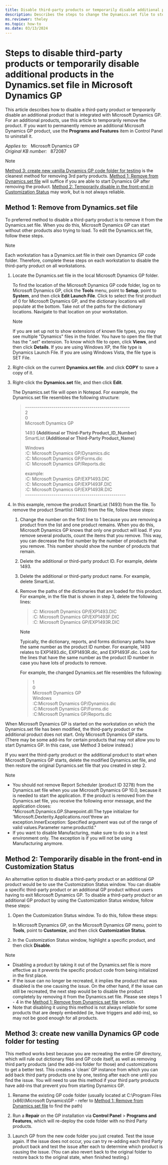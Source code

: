 ```yaml
---
title: Disable third-party products or temporarily disable additional products in the Dynamics.set file in Microsoft Dynamics GP
description: Describes the steps to change the Dynamics.set file to stop third-party products from starting when Microsoft Dynamics GP is started.
ms.reviewer: theley
ms.topic: how-to
ms.date: 03/13/2024
---
```

# Steps to disable third-party products or temporarily disable additional products in the Dynamics.set file in Microsoft Dynamics GP

This article describes how to disable a third-party product or temporarily disable an additional product that is integrated with Microsoft Dynamics GP. For an additional products, use this article to temporarily remove the product. If you want to permanently remove an additional Microsoft Dynamics GP product, use the **Programs and Features** item in Control Panel to uninstall it.

_Applies to:_ &nbsp; Microsoft Dynamics GP  
_Original KB number:_ &nbsp; 872087

> [!NOTE]
> [Method 3: create new vanilla Dynamics GP code folder for testing](#method-3-create-new-vanilla-dynamics-gp-code-folder-for-testing) is the cleanest method for removing 3rd party products. [Method 1: Remove from Dynamics.set file](#method-1-remove-from-dynamicsset-file) will suffice if you are able to start Dynamics GP after removing the product. [Method 2: Temporarily disable in the front-end in Customization Status](#method-2-temporarily-disable-in-the-front-end-in-customization-status) may work, but is not always reliable.

## Method 1: Remove from Dynamics.set file

To preferred method to disable a third-party product is to remove it from the Dynamics.set file. When you do this, Microsoft Dynamics GP can start without other products also trying to load. To edit the Dynamics.set file, follow these steps.

> [!NOTE]
> Each workstation has a Dynamics.set file in their own Dynamics GP code folder. Therefore, complete these steps on each workstation to disable the third-party product on all workstations.

1. Locate the Dynamics.set file in the local Microsoft Dynamics GP folder.

    To find the location of the Microsoft Dynamics GP code folder, log on to Microsoft Dynamics GP, click the **Tools** menu, point to **Setup**, point to **System**, and then click **Edit Launch File**.  Click to select the first product of 0 for Microsoft Dynamics GP, and the dictionary locations will populate at the bottom.   Take not of the paths for the dictionary locations.  Navigate to that location on your workstation.

    > [!NOTE]
    > If you are set up not to show extensions of known file types, you may see multiple "Dynamics" files in the folder. You have to open the file that has the ".set" extension. To know which file to open, click **Views**, and then click **Details**. If you are using Windows XP, the file type is Dynamics Launch File. If you are using Windows Vista, the file type is SET File.

2. Right-click on the current **Dynamics.set file**. and click **COPY** to save a copy of it.
3. Right-click the **Dynamics.set** file, and then click **Edit**.

    The Dynamics.set file will open in Notepad. For example, the Dynamics.set file resembles the following structure:

    > \----------------------------------------------------  
    2  
    0  
    Microsoft Dynamics GP  
    >
    > 1493 **(Additional or Third-Party Product_ID_Number)**  
    SmartList **(Additional or Third-Party Product_Name)**  
    >
    > Windows  
    :C: Microsoft Dynamics GP/Dynamics.dic  
    :C: Microsoft Dynamics GP/Forms.dic  
    :C: Microsoft Dynamics GP/Reports.dic
    >
    > example:  
    :C: Microsoft Dynamics GP/EXP1493.DIC  
    :C: Microsoft Dynamics GP/EXP1493F.DIC  
    :C: Microsoft Dynamics GP/EXP1493R.DIC  
    \--------------------------------------------------

4. In this example, remove the product SmartList (1493) from the file. To remove the product Smartlist (1493) from the file, follow these steps:

    1. Change the number on the first line to 1 because you are removing a product from the list and one product remains. When you do this, Microsoft Dynamics GP knows that only one product will load. If you remove several products, count the items that you remove. This way, you can decrease the first number by the number of products that you remove. This number should show the number of products that remain.

    2. Delete the additional or third-party product ID. For example, delete 1493.

    3. Delete the additional or third-party product name. For example, delete SmartList.

    4. Remove the paths of the dictionaries that are loaded for this product. For example, in the file that is shown in step 3, delete the following lines:

       > :C: Microsoft Dynamics GP/EXP1493.DIC  
       :C: Microsoft Dynamics GP/EXP1493F.DIC  
       :C: Microsoft Dynamics GP/EXP1493R.DIC

        > [!NOTE]
        > Typically, the dictionary, reports, and forms dictionary paths have the same number as the product ID number. For example, 1493 relates to EXP1493.dic, EXP1493R.dic, and EXP1493F.dic. Look for the lines that have the same number as the product ID number in case you have lots of products to remove.

        For example, the changed Dynamics.set file resembles the following:

        > 1  
        0  
        Microsoft Dynamics GP  
        Windows  
        :C:Microsoft Dynamics GP/Dynamics.dic  
        :C:Microsoft Dynamics GP/Forms.dic  
        :C:Microsoft Dynamics GP/Reports.dic

When Microsoft Dynamics GP is started on the workstation on which the Dynamics.set file has been modified, the third-party product or the additional product does not start. Only Microsoft Dynamics GP starts. (There may be some add-ins for certain products that may not allow you to start Dynamics GP. In this case, use Method 3 below instead.)

If you want the third-party product or the additional product to start when Microsoft Dynamics GP starts, delete the modified Dynamics.set file, and then restore the original Dynamics.set file that you created in step 2.

> [!NOTE]
>
> - You should not remove Report Scheduler (product ID 3278) from the Dynamics.set file when you use Microsoft Dynamics GP 10.0, because it is needed to start the application. If the product is removed from the Dynamics.set file, you receive the following error message, and the application closes:  
> "Microsoft.Dynamics.GP.Sharepoint.dll:The type initializer for 'Microsoft.Dexterity.Applications.root'threw an exception.InnerException: Specified argument was out of the range of valid values.Parameter name:productId."
> - If you want to disable Manufacturing, make sure to do so in a test environment only. The exception is if you will not be using Manufacturing anymore.

## Method 2: Temporarily disable in the front-end in Customization Status

An alternative option to disable a third-party product or an additional GP product would be to use the Customization Status window. You can disable a specific third-party product or an additional GP product without users having to exit Microsoft Dynamics GP. To disable a third-party product or an additional GP product by using the Customization Status window, follow these steps:

1. Open the Customization Status window. To do this, follow these steps:

    In Microsoft Dynamics GP, on the Microsoft Dynamics GP menu, point to **Tools**, point to **Customize**, and then click **Customization Status**.

2. In the Customization Status window, highlight a specific product, and then click **Disable**.

> [!NOTE]
>
> - Disabling a product by taking it out of the Dynamics.set file is more effective as it prevents the specific product code from being initialized in the first place.
> - If the issue can no longer be recreated, it implies the product that was disabled is the one causing the issue. On the other hand, if the issue can still be recreated, the next step would be to disable the product completely by removing it from the Dynamics.set file. Please see steps 1 - 4 in the [Method 1: Remove from Dynamics.set file](#method-1-remove-from-dynamicsset-file) section.
> - Note that disabling it using this method is not always reliable for some products that are deeply embedded (ie, have triggers and add-ins), so may not be good enough for all products.  

## Method 3: create new vanilla Dynamics GP code folder for testing

This method works best because you are recreating the entire GP directory, which will rule out dictionary files and GP code itself, as well as removing third party products (and the add-ins folder for those) and customizations to get a better test. This creates a 'clean' GP instance from which you can add back third party products one by one, testing after each one until you find the issue.  You will need to use this method if your third party products have add-ins that prevent you from starting Dynamics GP.

1. Rename the existing GP code folder (usually located at C:\\Program Files (x86)\\Microsoft Dynamics\\GP - refer to [Method 1: Remove from Dynamics.set file](#method-1-remove-from-dynamicsset-file) to find the path)

2. Run a **Repair** on the GP installation via **Control Panel** > **Programs and Features**, which will re-deploy the code folder with no third Party products.

3. Launch GP from the new code folder you just created. Test the issue again. If the issue does not occur, you can try re-adding each third Party product back and test the issue after each to determine which product is causing the issue. (You can also revert back to the original folder to restore back to the original state, when finished testing.)
